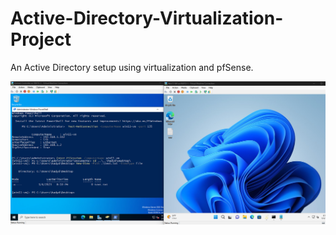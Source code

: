 # Active-Directory-Virtualization-Project
An Active Directory setup using virtualization and pfSense.

![](Screenshots/AD_Create_File.png)
